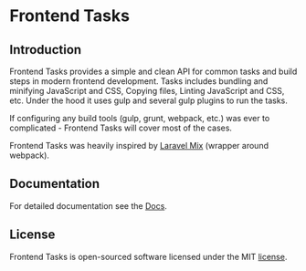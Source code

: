 # Frontend Tasks

## Introduction

Frontend Tasks provides a simple and clean API for common tasks and build steps in modern frontend development.
Tasks includes bundling and minifying JavaScript and CSS, Copying files, Linting JavaScript and CSS, etc.
Under the hood it uses gulp and several gulp plugins to run the tasks.

If configuring any build tools (gulp, grunt, webpack, etc.) was ever to complicated - Frontend Tasks will cover most of the cases.

Frontend Tasks was heavily inspired by [Laravel Mix](https://github.com/JeffreyWay/laravel-mix/) (wrapper around webpack).

## Documentation

For detailed documentation see the [Docs](docs/README.md).

## License

Frontend Tasks is open-sourced software licensed under the MIT [license](LICENSE).
